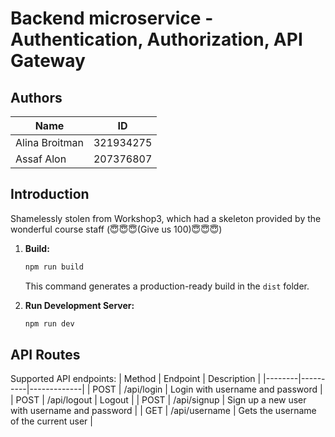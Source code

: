# Backend microservice - Authentication, Authorization, API Gateway

## Authors
| Name           | ID        |
| -------------- | --------- |
| Alina Broitman | 321934275 |
| Assaf Alon     | 207376807 |

## Introduction
Shamelessly stolen from Workshop3, which had a skeleton provided by the wonderful course staff (😇😇😇(Give us 100)😇😇😇)

1. **Build:**

     ```bash
     npm run build
     ```

   This command generates a production-ready build in the `dist` folder.

2. **Run Development Server:**

     ```bash
     npm run dev
     ```

## API Routes

Supported API endpoints:
| Method | Endpoint | Description |
|--------|----------|-------------|
| POST    | /api/login | Login with username and password |
| POST    | /api/logout | Logout |
| POST    | /api/signup | Sign up a new user with username and password |
| GET     | /api/username | Gets the username of the current user |
